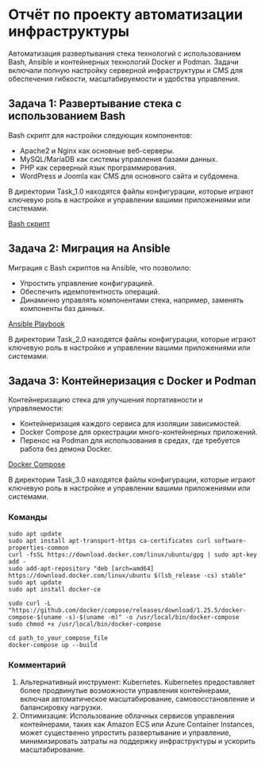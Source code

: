 # Отчёт по проекту автоматизации инфраструктуры

Автоматизация развертывания стека технологий с использованием Bash, Ansible и контейнерных технологий Docker и Podman. Задачи включали полную настройку серверной инфраструктуры и CMS для обеспечения гибкости, масштабируемости и удобства управления.

## Задача 1: Развертывание стека с использованием Bash

Bash скрипт для настройки следующих компонентов:

- Apache2 и Nginx как основные веб-серверы.
- MySQL/MariaDB как системы управления базами данных.
- PHP как серверный язык программирования.
- WordPress и Joomla как CMS для основного сайта и субдомена.

В директории Task_1.0 находятся файлы конфигурации, которые играют ключевую роль в настройке и управлении вашими приложениями или системами.

[Bash скрипт](https://github.com/AliaksandrDub/GameTech/blob/main/Task_1.0/Bashskript)

## Задача 2: Миграция на Ansible

Миграция с Bash скриптов на Ansible, что позволило:

- Упростить управление конфигурацией.
- Обеспечить идемпотентность операций.
- Динамично управлять компонентами стека, например, заменять компоненты баз данных.

[Ansible Playbook](https://github.com/AliaksandrDub/GameTech/blob/main/Task_2.0/one.yaml)

В директории Task_2.0 находятся файлы конфигурации, которые играют ключевую роль в настройке и управлении вашими приложениями или системами.

## Задача 3: Контейнеризация с Docker и Podman

Контейнеризацию стека для улучшения портативности и управляемости:

- Контейнеризация каждого сервиса для изоляции зависимостей.
- Docker Compose для оркестрации много-контейнерных приложений.
- Перенос на Podman для использования в средах, где требуется работа без демона Docker.

[Docker Compose](https://github.com/AliaksandrDub/GameTech/blob/main/Task_3.0/docker-compose.yml)

В директории Task_3.0 находятся файлы конфигурации, которые играют ключевую роль в настройке и управлении вашими приложениями или системами.

### Команды 
```
sudo apt update
sudo apt install apt-transport-https ca-certificates curl software-properties-common
curl -fsSL https://download.docker.com/linux/ubuntu/gpg | sudo apt-key add -
sudo add-apt-repository "deb [arch=amd64] https://download.docker.com/linux/ubuntu $(lsb_release -cs) stable"
sudo apt update
sudo apt install docker-ce

sudo curl -L "https://github.com/docker/compose/releases/download/1.25.5/docker-compose-$(uname -s)-$(uname -m)" -o /usr/local/bin/docker-compose
sudo chmod +x /usr/local/bin/docker-compose

cd path_to_your_compose_file
docker-compose up --build
```

### Комментарий

1. Альтернативный инструмент: Kubernetes. Kubernetes предоставляет более продвинутые возможности управления контейнерами, включая автоматическое масштабирование, самовосстановление и балансировку нагрузки.
2. Оптимизация: Использование облачных сервисов управления контейнерами, таких как Amazon ECS или Azure Container Instances, может существенно упростить развертывание и управление, минимизировать затраты на поддержку инфраструктуры и ускорить масштабирование.
